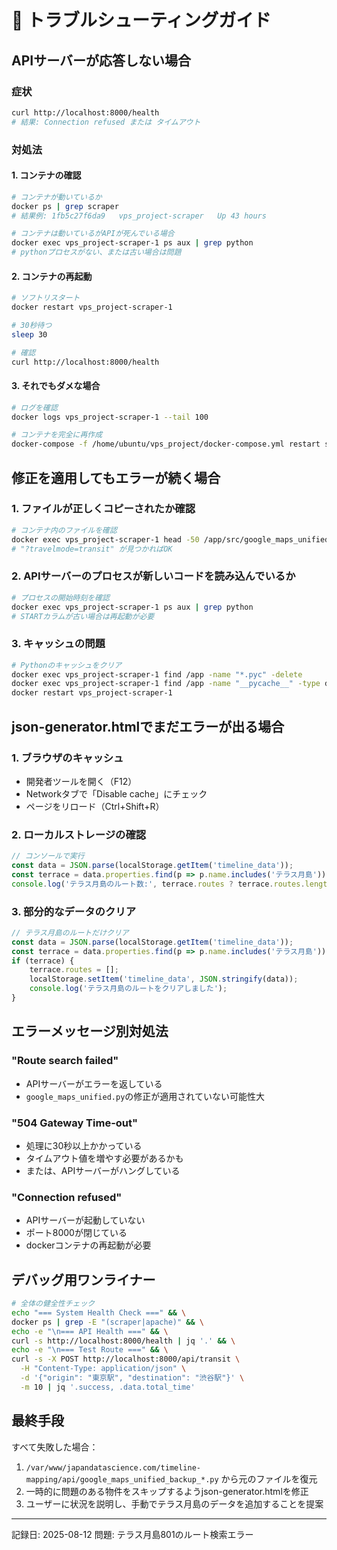 # 🔧 トラブルシューティングガイド

## APIサーバーが応答しない場合

### 症状
```bash
curl http://localhost:8000/health
# 結果: Connection refused または タイムアウト
```

### 対処法

#### 1. コンテナの確認
```bash
# コンテナが動いているか
docker ps | grep scraper
# 結果例: 1fb5c27f6da9   vps_project-scraper   Up 43 hours

# コンテナは動いているがAPIが死んでいる場合
docker exec vps_project-scraper-1 ps aux | grep python
# pythonプロセスがない、または古い場合は問題
```

#### 2. コンテナの再起動
```bash
# ソフトリスタート
docker restart vps_project-scraper-1

# 30秒待つ
sleep 30

# 確認
curl http://localhost:8000/health
```

#### 3. それでもダメな場合
```bash
# ログを確認
docker logs vps_project-scraper-1 --tail 100

# コンテナを完全に再作成
docker-compose -f /home/ubuntu/vps_project/docker-compose.yml restart scraper
```

## 修正を適用してもエラーが続く場合

### 1. ファイルが正しくコピーされたか確認
```bash
# コンテナ内のファイルを確認
docker exec vps_project-scraper-1 head -50 /app/src/google_maps_unified.py | grep "travelmode"
# "?travelmode=transit" が見つかればOK
```

### 2. APIサーバーのプロセスが新しいコードを読み込んでいるか
```bash
# プロセスの開始時刻を確認
docker exec vps_project-scraper-1 ps aux | grep python
# STARTカラムが古い場合は再起動が必要
```

### 3. キャッシュの問題
```bash
# Pythonのキャッシュをクリア
docker exec vps_project-scraper-1 find /app -name "*.pyc" -delete
docker exec vps_project-scraper-1 find /app -name "__pycache__" -type d -exec rm -rf {} +
docker restart vps_project-scraper-1
```

## json-generator.htmlでまだエラーが出る場合

### 1. ブラウザのキャッシュ
- 開発者ツールを開く（F12）
- Networkタブで「Disable cache」にチェック
- ページをリロード（Ctrl+Shift+R）

### 2. ローカルストレージの確認
```javascript
// コンソールで実行
const data = JSON.parse(localStorage.getItem('timeline_data'));
const terrace = data.properties.find(p => p.name.includes('テラス月島'));
console.log('テラス月島のルート数:', terrace.routes ? terrace.routes.length : 0);
```

### 3. 部分的なデータのクリア
```javascript
// テラス月島のルートだけクリア
const data = JSON.parse(localStorage.getItem('timeline_data'));
const terrace = data.properties.find(p => p.name.includes('テラス月島'));
if (terrace) {
    terrace.routes = [];
    localStorage.setItem('timeline_data', JSON.stringify(data));
    console.log('テラス月島のルートをクリアしました');
}
```

## エラーメッセージ別対処法

### "Route search failed"
- APIサーバーがエラーを返している
- `google_maps_unified.py`の修正が適用されていない可能性大

### "504 Gateway Time-out"
- 処理に30秒以上かかっている
- タイムアウト値を増やす必要があるかも
- または、APIサーバーがハングしている

### "Connection refused"
- APIサーバーが起動していない
- ポート8000が閉じている
- dockerコンテナの再起動が必要

## デバッグ用ワンライナー

```bash
# 全体の健全性チェック
echo "=== System Health Check ===" && \
docker ps | grep -E "(scraper|apache)" && \
echo -e "\n=== API Health ===" && \
curl -s http://localhost:8000/health | jq '.' && \
echo -e "\n=== Test Route ===" && \
curl -s -X POST http://localhost:8000/api/transit \
  -H "Content-Type: application/json" \
  -d '{"origin": "東京駅", "destination": "渋谷駅"}' \
  -m 10 | jq '.success, .data.total_time'
```

## 最終手段

すべて失敗した場合：
1. `/var/www/japandatascience.com/timeline-mapping/api/google_maps_unified_backup_*.py` から元のファイルを復元
2. 一時的に問題のある物件をスキップするようjson-generator.htmlを修正
3. ユーザーに状況を説明し、手動でテラス月島のデータを追加することを提案

---
記録日: 2025-08-12
問題: テラス月島801のルート検索エラー